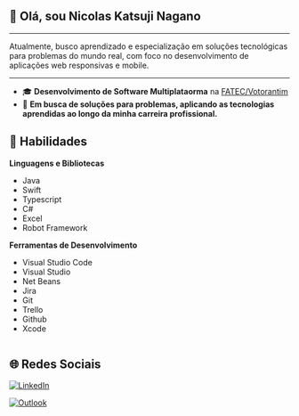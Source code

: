## 👋 Olá, sou **Nicolas Katsuji Nagano**

----- 

Atualmente, busco aprendizado e especialização em soluções tecnológicas para problemas do mundo real, com foco no desenvolvimento de aplicações web responsivas e mobile.

----- 

 - 🎓 **Desenvolvimento de Software Multiplataorma** na [FATEC/Votorantim](https://fatecvotorantim.cps.sp.gov.br/)
 - 💼 **Em busca de soluções para problemas, aplicando as tecnologias aprendidas ao longo da minha carreira profissional.** 



## 🚀 Habilidades

**Linguagens e Bibliotecas**

 - Java
 - Swift
 - Typescript
 - C#
 - Excel
 - Robot Framework
 
**Ferramentas de Desenvolvimento**

 - Visual Studio Code
 - Visual Studio
 - Net Beans
 - Jira
 - Git
 - Trello
 - Github
 - Xcode

<img scr = "https://github-readme-stats.vercel.app/api/top-langs/?username={username}">


## 🌐 Redes Sociais

<a href="linkedin.com/" target="_blank"> <img src="https://img.shields.io/badge/LinkedIn-0077B5?style=for-the-badge&logo=linkedin&logoColor=white" alt="LinkedIn">
</a>

<a href="mailto:<nicolasjap@hotmail.com>" target="_blank"> <img src=	"https://img.shields.io/badge/Microsoft_Outlook-0078D4?style=for-the-badge&logo=microsoft-outlook&logoColor=white" alt="Outlook">
</a>


